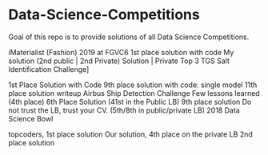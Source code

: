 # Data-Science-Competitions
Goal of this repo is to provide solutions of all Data Science Competitions.

iMaterialist (Fashion) 2019 at FGVC6
1st place solution with code
My solution (2nd public | 2nd Private)
Solution | Private Top 3
TGS Salt Identification Challenge]

1st Place Solution with Code
9th place solution with code: single model
11th place solution writeup
Airbus Ship Detection Challenge
Few lessons learned (4th place)
6th Place Solution (41st in the Public LB)
9th place solution
Do not trust the LB, trust your CV. (5th/8th in public/private LB)
2018 Data Science Bowl

topcoders, 1st place solution
Our solution, 4th place on the private LB
2nd place solution

